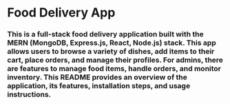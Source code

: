 # Food Delivery App
### This is a full-stack food delivery application built with the MERN (MongoDB, Express.js, React, Node.js) stack. This app allows users to browse a variety of dishes, add items to their cart, place orders, and manage their profiles. For admins, there are features to manage food items, handle orders, and monitor inventory. This README provides an overview of the application, its features, installation steps, and usage instructions.
